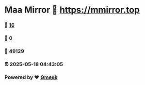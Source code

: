 # Maa Mirror :link: https://mmirror.top 
### :page_facing_up: [16](https://mmirror.top/tag.html) 
### :speech_balloon: 0 
### :hibiscus: 49129 
### :alarm_clock: 2025-05-18 04:43:05 
### Powered by :heart: [Gmeek](https://github.com/Meekdai/Gmeek)
